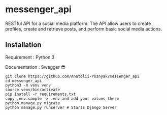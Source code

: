 # messenger_api

RESTful API for a social media platform. 
The API allow users to create profiles, create and retrieve posts, and perform basic social media actions.


## Installation

Requirement : Python 3

Documentation : Swagger 😎

```shell
git clone https://github.com/Anatolii-Poznyak/messenger_api
cd messenger_api
python3 -m venv venv
source venv/bin/activate
pip install -r requirements.txt
copy .env.sample -> .env and add your values there
python manage.py migrate
python manage.py runserver # Starts Django Server
```
